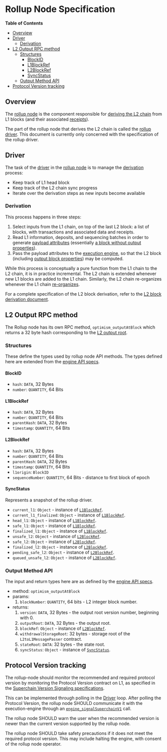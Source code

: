 # Rollup Node Specification

<!-- START doctoc generated TOC please keep comment here to allow auto update -->
<!-- DON'T EDIT THIS SECTION, INSTEAD RE-RUN doctoc TO UPDATE -->
**Table of Contents**

- [Overview](#overview)
- [Driver](#driver)
  - [Derivation](#derivation)
- [L2 Output RPC method](#l2-output-rpc-method)
  - [Structures](#structures)
    - [BlockID](#blockid)
    - [L1BlockRef](#l1blockref)
    - [L2BlockRef](#l2blockref)
    - [SyncStatus](#syncstatus)
  - [Output Method API](#output-method-api)
- [Protocol Version tracking](#protocol-version-tracking)

<!-- END doctoc generated TOC please keep comment here to allow auto update -->

<!-- All glossary references in this file. -->

[g-rollup-node]: ../glossary.md#rollup-node
[g-derivation]: ../glossary.md#L2-chain-derivation
[g-payload-attr]: ../glossary.md#payload-attributes
[g-block]: ../glossary.md#block
[g-exec-engine]: ../glossary.md#execution-engine
[g-reorg]: ../glossary.md#re-organization
[g-rollup-driver]: ../glossary.md#rollup-driver
[g-receipts]: ../glossary.md#receipt

## Overview

The [rollup node][g-rollup-node] is the component responsible for [deriving the L2 chain][g-derivation] from L1 blocks
(and their associated [receipts][g-receipts]).

The part of the rollup node that derives the L2 chain is called the [rollup driver][g-rollup-driver]. This document is
currently only concerned with the specification of the rollup driver.

## Driver

The task of the [driver][g-rollup-driver] in the [rollup node][g-rollup-node]
is to manage the [derivation][g-derivation] process:

- Keep track of L1 head block
- Keep track of the L2 chain sync progress
- Iterate over the derivation steps as new inputs become available

### Derivation

This process happens in three steps:

1. Select inputs from the L1 chain, on top of the last L2 block:
   a list of blocks, with transactions and associated data and receipts.
2. Read L1 information, deposits, and sequencing batches in order to generate [payload attributes][g-payload-attr]
   (essentially [a block without output properties][g-block]).
3. Pass the payload attributes to the [execution engine][g-exec-engine], so that the L2 block (including [output block
   properties][g-block]) may be computed.

While this process is conceptually a pure function from the L1 chain to the L2 chain, it is in practice incremental. The
L2 chain is extended whenever new L1 blocks are added to the L1 chain. Similarly, the L2 chain re-organizes whenever the
L1 chain [re-organizes][g-reorg].

For a complete specification of the L2 block derivation, refer to the [L2 block derivation document](derivation.md).

## L2 Output RPC method

The Rollup node has its own RPC method, `optimism_outputAtBlock` which returns a 32
byte hash corresponding to the [L2 output root](proposals.md#l2-output-commitment-construction).

[SSZ]: https://github.com/ethereum/consensus-specs/blob/dev/ssz/simple-serialize.md

### Structures

These define the types used by rollup node API methods.
The types defined here are extended from the [engine API specs][engine-structures].

#### BlockID

- `hash`: `DATA`, 32 Bytes
- `number`: `QUANTITY`, 64 Bits

#### L1BlockRef

- `hash`: `DATA`, 32 Bytes
- `number`: `QUANTITY`, 64 Bits
- `parentHash`: `DATA`, 32 Bytes
- `timestamp`: `QUANTITY`, 64 Bits

#### L2BlockRef

- `hash`: `DATA`, 32 Bytes
- `number`: `QUANTITY`, 64 Bits
- `parentHash`: `DATA`, 32 Bytes
- `timestamp`: `QUANTITY`, 64 Bits
- `l1origin`: `BlockID`
- `sequenceNumber`: `QUANTITY`, 64 Bits - distance to first block of epoch

#### SyncStatus

Represents a snapshot of the rollup driver.

- `current_l1`: `Object` - instance of [`L1BlockRef`](#l1blockref).
- `current_l1_finalized`: `Object` - instance of [`L1BlockRef`](#l1blockref).
- `head_l1`: `Object` - instance of [`L1BlockRef`](#l1blockref).
- `safe_l1`: `Object` - instance of [`L1BlockRef`](#l1blockref).
- `finalized_l1`: `Object` - instance of [`L1BlockRef`](#l1blockref).
- `unsafe_l2`: `Object` - instance of [`L2BlockRef`](#l2blockref).
- `safe_l2`: `Object` - instance of [`L2BlockRef`](#l2blockref).
- `finalized_l2`: `Object` - instance of [`L2BlockRef`](#l2blockref).
- `pending_safe_l2`: `Object` - instance of [`L2BlockRef`](#l2blockref).
- `queued_unsafe_l2`: `Object` - instance of [`L2BlockRef`](#l2blockref).

### Output Method API

The input and return types here are as defined by the [engine API specs][engine-structures].

[engine-structures]: https://github.com/ethereum/execution-apis/blob/main/src/engine/paris.md#structures

- method: `optimism_outputAtBlock`
- params:
  1. `blockNumber`: `QUANTITY`, 64 bits - L2 integer block number.
- returns:
  1. `version`: `DATA`, 32 Bytes - the output root version number, beginning with 0.
  1. `outputRoot`: `DATA`, 32 Bytes - the output root.
  1. `blockRef`: `Object` - instance of [`L2BlockRef`](#l2blockref).
  1. `withdrawalStorageRoot`: 32 bytes - storage root of the `L2toL1MessagePasser` contract.
  1. `stateRoot`: `DATA`: 32 bytes - the state root.
  1. `syncStatus`: `Object` - instance of [`SyncStatus`](#syncstatus).

## Protocol Version tracking

The rollup-node should monitor the recommended and required protocol version by monitoring
the Protocol Version contract on L1, as specified in the [Superchain Version Signaling specifications].

[Superchain Version Signaling specifications]: ../upgrades/overview.md#superchain-version-signaling

This can be implemented through polling in the [Driver](#driver) loop.
After polling the Protocol Version, the rollup node SHOULD communicate it with the execution-engine through an
[`engine_signalSuperchainV1`](exec-engine.md#enginesignalsuperchainv1) call.

The rollup node SHOULD warn the user when the recommended version is newer than
the current version supported by the rollup node.

The rollup node SHOULD take safety precautions if it does not meet the required protocol version.
This may include halting the engine, with consent of the rollup node operator.
